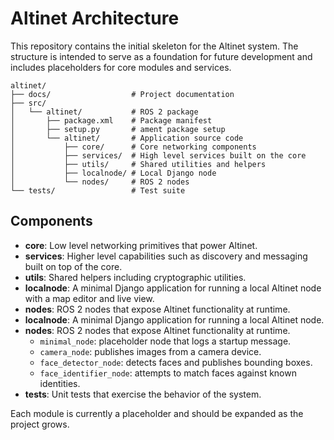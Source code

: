 # Altinet Architecture

This repository contains the initial skeleton for the Altinet system. The structure is intended to
serve as a foundation for future development and includes placeholders for core modules and
services.

```
altinet/
├── docs/                  # Project documentation
├── src/
│   └── altinet/           # ROS 2 package
│       ├── package.xml    # Package manifest
│       ├── setup.py       # ament package setup
│       └── altinet/       # Application source code
│           ├── core/      # Core networking components
│           ├── services/  # High level services built on the core
│           ├── utils/     # Shared utilities and helpers
│           ├── localnode/ # Local Django node
│           └── nodes/     # ROS 2 nodes
└── tests/                 # Test suite
```

## Components

- **core**: Low level networking primitives that power Altinet.
- **services**: Higher level capabilities such as discovery and messaging built on top of the core.
- **utils**: Shared helpers including cryptographic utilities.
- **localnode**: A minimal Django application for running a local Altinet node
  with a map editor and live view.
- **nodes**: ROS 2 nodes that expose Altinet functionality at runtime.
- **localnode**: A minimal Django application for running a local Altinet node.
- **nodes**: ROS 2 nodes that expose Altinet functionality at runtime.
  - `minimal_node`: placeholder node that logs a startup message.
  - `camera_node`: publishes images from a camera device.
  - `face_detector_node`: detects faces and publishes bounding boxes.
  - `face_identifier_node`: attempts to match faces against known identities.
- **tests**: Unit tests that exercise the behavior of the system.

Each module is currently a placeholder and should be expanded as the project grows.
